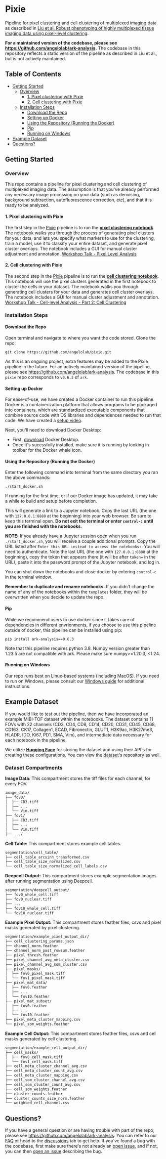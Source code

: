 # Pixie

Pipeline for pixel clustering and cell clustering of multiplexed imaging data as described in [Liu et al. Robust phenotyping of highly multiplexed tissue imaging data using pixel-level clustering](https://doi.org/10.1101/2022.08.16.504171).

**For a maintained version of the codebase, please see https://github.com/angelolab/ark-analysis.** The codebase in this repository reflects a static version of the pipeline as described in Liu et al., but is not actively maintained.

## Table of Contents
- [Getting Started](#getting-started)
  - [Overview](#overview)
    - [1. Pixel clustering with Pixie](#1-pixel-clustering-with-pixie)
    - [2. Cell clustering with Pixie](#2-cell-clustering-with-pixie)
  - [Installation Steps](#installation-steps)
    - [Download the Repo](#download-the-repo)
    - [Setting up Docker](#setting-up-docker)
    - [Using the Repository (Running the Docker)](#using-the-repository-running-the-docker)
    - [Pip](#pip)
    - [Running on Windows](#running-on-windows)
- [Example Dataset](#example-dataset)
- [Questions?](#questions)


## Getting Started

### Overview
This repo contains a pipeline for pixel clustering and cell clustering of multiplexed imaging data. The assumption is that you've already performed any necessary image processing on your data (such as denoising, background subtraction, autofluorescence correction, etc), and that it is ready to be analyzed. 

#### 1. Pixel clustering with Pixie  
The first step in the [Pixie](https://www.biorxiv.org/content/10.1101/2022.08.16.504171v1) pipeline is to run the [**pixel clustering notebook**](./templates/1_Pixie_Cluster_Pixels.ipynb). The notebook walks you through the process of generating pixel clusters for your data, and lets you specify what markers to use for the clustering, train a model, use it to classify your entire dataset, and generate pixel cluster overlays. The notebook includes a GUI for manual cluster adjustment and annotation. [Workshop Talk - Pixel Level Analysis](https://youtu.be/e7C1NvaPLaY)

#### 2. Cell clustering with Pixie  
The second step in the [Pixie](https://www.biorxiv.org/content/10.1101/2022.08.16.504171v1) pipeline is to run the [**cell clustering notebook**](./templates/2_Pixie_Cluster_Cells.ipynb). This notebook will use the pixel clusters generated in the first notebook to cluster the cells in your dataset. The notebook walks you through generating cell clusters for your data and generates cell cluster overlays. The notebook includes a GUI for manual cluster adjustment and annotation. [Workshop Talk - Cell-level Analysis - Part 2: Cell Clustering](https://youtu.be/4_AJxrxPYlk?t=2704)


### Installation Steps

#### Download the Repo

Open terminal and navigate to where you want the code stored. Clone the repo:

```
git clone https://github.com/angelolab/pixie.git
```

As this is an ongoing project, extra features may be added to the Pixie pipeline in the future. For an actively maintained version of the pipeline, please see https://github.com/angelolab/ark-analysis. The codebase in this `pixie` repo corresponds to `v0.6.3` of `ark`.

#### Setting up Docker

For ease-of-use, we have created a Docker container to run this pipeline. Docker is a containerization platform that allows programs to be packaged into containers, which are standardized executable components that combine source code with OS libraries and dependences needed to run that code. We have created a [setup video](https://youtu.be/EXMGdi_Izdw).

Next, you'll need to download Docker Desktop:
 - First, [download](https://hub.docker.com/?overlay=onboarding) Docker Desktop. 
 - Once it's sucessfully installed, make sure it is running by looking in toolbar for the Docker whale icon. 


#### Using the Repository (Running the Docker)

Enter the following command into terminal from the same directory you ran the above commands:

```
./start_docker.sh
``` 

If running for the first time, or if our Docker image has updated, it may take a while to build and setup before completion. 

This will generate a link to a Jupyter notebook. Copy the last URL (the one with `127.0.0.1:8888` at the beginning) into your web browser. Be sure to keep this terminal open.  **Do not exit the terminal or enter `control-c` until you are finished with the notebooks**. 

**NOTE:** If you already have a Jupyter session open when you run `./start_docker.sh`, you will receive a couple additional prompts. Copy the URL listed after `Enter this URL instead to access the notebooks:`. You will need to authenticate. Note the last URL (the one with `127.0.0.1:8888` at the beginning), copy the token that appears there (it will be after `token=` in the URL), paste it into the password prompt of the Jupyter notebook, and log in.

You can shut down the notebooks and close docker by entering `control-c` in the terminal window.

**Remember to duplicate and rename notebooks.** If you didn't change the name of any of the notebooks within the `templates` folder, they will be overwritten when you decide to update the repo.


#### Pip

While we recommend users to use docker since it takes care of dependencies in different envrionments, if you choose to use this pipeline outside of docker, this pipeline can be installed using pip:

```
pip install ark-analysis==0.6.3
```

Note that this pipeline requires python 3.8. Numpy version greater than 1.23.5 are not compatible with ark. Please make sure numpy>=1.20.3, <1.24.


#### Running on Windows

Our repo runs best on Linux-based systems (including MacOS). If you need to run on Windows, please consult our [Windows guide](https://ark-analysis.readthedocs.io/en/latest/_rtd/windows_setup.html) for additional instructions.

## Example Dataset

If you would like to test out the pipeline, then we have incorporated an example MIBI-TOF dataset within the notebooks. The dataset contains 11 FOVs with 22 channels (CD3, CD4, CD8, CD14, CD20, CD31, CD45, CD68, CD163, CK17, Collagen1, ECAD, Fibronectin, GLUT1, H3K9ac, H3K27me3, HLADR, IDO, Ki67, PD1, SMA, Vim), and intermediate data necessary for each notebook in the pipeline.

We utilize [**Hugging Face**](https://huggingface.co) for storing the dataset and using their API's for creating these configurations. You can view the [dataset](https://huggingface.co/datasets/angelolab/ark_example)'s repository as well.

### Dataset Compartments

**Image Data:** This compartment stores the tiff files for each channel, for every FOV.
```sh
image_data/
├── fov0/
│  ├── CD3.tiff
│  ├── ...
│  └── Vim.tiff
├── fov1/
│  ├── CD3.tiff
│  ├── ...
│  └── Vim.tiff
├── .../
```

**Cell Table:** This compartment stores example cell tables.

```sh
segmentation/cell_table/
├── cell_table_arcsinh_transformed.csv
├── cell_table_size_normalized.csv
└── cell_table_size_normalized_cell_labels.csv
```

**Deepcell Output:** This compartment stores example segmentation images after running segmentation using Deepcell.
```sh
segmentation/deepcell_output/
├── fov0_whole_cell.tiff
├── fov0_nuclear.tiff
├── ...
├── fov10_whole_cell.tiff
└── fov10_nuclear.tiff
```

**Example Pixel Output:** This compartment stores feather files, csvs and pixel masks generated by pixel clustering.

```sh
segmentation/example_pixel_output_dir/
├── cell_clustering_params.json
├── channel_norm.feather
├── channel_norm_post_rowsum.feather
├── pixel_thresh.feather
├── pixel_channel_avg_meta_cluster.csv
├── pixel_channel_avg_som_cluster.csv
├── pixel_masks/
│  ├── fov0_pixel_mask.tiff
│  └── fov1_pixel_mask.tiff
├── pixel_mat_data/
│  ├── fov0.feather
│  ├── ...
│  └── fov10.feather
├── pixel_mat_subset/
│  ├── fov0.feather
│  ├── ...
│  └── fov10.feather
├── pixel_meta_cluster_mapping.csv
└── pixel_som_weights.feather
```

**Example Cell Output:** This compartment stores feather files, csvs and cell masks generated by cell clustering.

```sh
segmentation/example_cell_output_dir/
├── cell_masks/
│  ├── fov0_cell_mask.tiff
│  └── fov1_cell_mask.tiff
├── cell_meta_cluster_channel_avg.csv
├── cell_meta_cluster_count_avg.csv
├── cell_meta_cluster_mapping.csv
├── cell_som_cluster_channel_avg.csv
├── cell_som_cluster_count_avg.csv
├── cell_som_weights.feather
├── cluster_counts.feather
├── cluster_counts_size_norm.feather
└── weighted_cell_channel.csv
```


## Questions?

If you have a general question or are having trouble with part of the repo, please see https://github.com/angelolab/ark-analysis. You can refer to our [FAQ](https://ark-analysis.readthedocs.io/en/latest/_rtd/faq.html) or head to the [discussions](https://github.com/angelolab/ark-analysis/discussions) tab to get help. If you've found a bug with the codebase, first make sure there's not already an [open issue](https://github.com/angelolab/ark-analysis/issues), and if not, you can then [open an issue](https://github.com/angelolab/ark-analysis/issues/new/choose) describing the bug.
